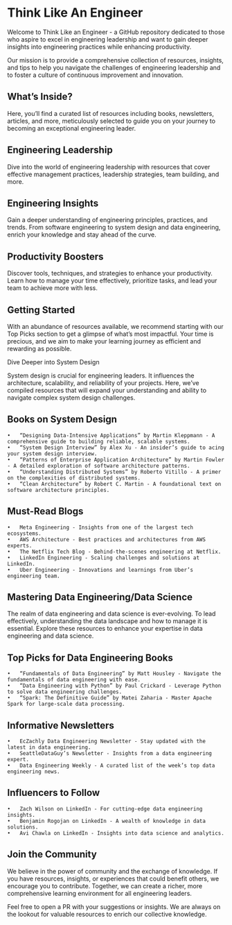 # Think Like An Engineer

Welcome to Think Like an Engineer - a GitHub repository dedicated to those who aspire to excel in engineering leadership and want to gain deeper insights into engineering practices while enhancing productivity.

Our mission is to provide a comprehensive collection of resources, insights, and tips to help you navigate the challenges of engineering leadership and to foster a culture of continuous improvement and innovation.

## What’s Inside?

Here, you’ll find a curated list of resources including books, newsletters, articles, and more, meticulously selected to guide you on your journey to becoming an exceptional engineering leader.

## Engineering Leadership

Dive into the world of engineering leadership with resources that cover effective management practices, leadership strategies, team building, and more.

## Engineering Insights

Gain a deeper understanding of engineering principles, practices, and trends. From software engineering to system design and data engineering, enrich your knowledge and stay ahead of the curve.

## Productivity Boosters

Discover tools, techniques, and strategies to enhance your productivity. Learn how to manage your time effectively, prioritize tasks, and lead your team to achieve more with less.

## Getting Started

With an abundance of resources available, we recommend starting with our Top Picks section to get a glimpse of what’s most impactful. Your time is precious, and we aim to make your learning journey as efficient and rewarding as possible.

Dive Deeper into System Design

System design is crucial for engineering leaders. It influences the architecture, scalability, and reliability of your projects. Here, we’ve compiled resources that will expand your understanding and ability to navigate complex system design challenges.

## Books on System Design

	•	“Designing Data-Intensive Applications” by Martin Kleppmann - A comprehensive guide to building reliable, scalable systems.
	•	“System Design Interview” by Alex Xu - An insider’s guide to acing your system design interview.
	•	“Patterns of Enterprise Application Architecture” by Martin Fowler - A detailed exploration of software architecture patterns.
	•	“Understanding Distributed Systems” by Roberto Vitillo - A primer on the complexities of distributed systems.
	•	“Clean Architecture” by Robert C. Martin - A foundational text on software architecture principles.

## Must-Read Blogs

	•	Meta Engineering - Insights from one of the largest tech ecosystems.
	•	AWS Architecture - Best practices and architectures from AWS experts.
	•	The Netflix Tech Blog - Behind-the-scenes engineering at Netflix.
	•	LinkedIn Engineering - Scaling challenges and solutions at LinkedIn.
	•	Uber Engineering - Innovations and learnings from Uber’s engineering team.

## Mastering Data Engineering/Data Science

The realm of data engineering and data science is ever-evolving. To lead effectively, understanding the data landscape and how to manage it is essential. Explore these resources to enhance your expertise in data engineering and data science.

## Top Picks for Data Engineering Books

	•	“Fundamentals of Data Engineering” by Matt Housley - Navigate the fundamentals of data engineering with ease.
	•	“Data Engineering with Python” by Paul Crickard - Leverage Python to solve data engineering challenges.
	•	“Spark: The Definitive Guide” by Matei Zaharia - Master Apache Spark for large-scale data processing.

## Informative Newsletters

	•	EcZachly Data Engineering Newsletter - Stay updated with the latest in data engineering.
	•	SeattleDataGuy’s Newsletter - Insights from a data engineering expert.
	•	Data Engineering Weekly - A curated list of the week’s top data engineering news.

## Influencers to Follow

	•	Zach Wilson on LinkedIn - For cutting-edge data engineering insights.
	•	Benjamin Rogojan on LinkedIn - A wealth of knowledge in data solutions.
	•	Avi Chawla on LinkedIn - Insights into data science and analytics.

## Join the Community

We believe in the power of community and the exchange of knowledge. If you have resources, insights, or experiences that could benefit others, we encourage you to contribute. Together, we can create a richer, more comprehensive learning environment for all engineering leaders.

Feel free to open a PR with your suggestions or insights. We are always on the lookout for valuable resources to enrich our collective knowledge.

